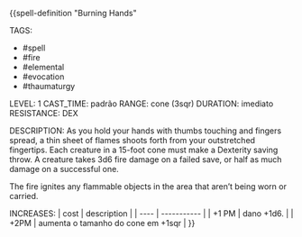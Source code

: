 {{spell-definition "Burning Hands"

TAGS:
- #spell
- #fire
- #elemental
- #evocation
- #thaumaturgy

LEVEL: 1
CAST_TIME: padrão
RANGE: cone (3sqr)
DURATION: imediato
RESISTANCE: DEX

DESCRIPTION:
As you hold your hands with thumbs touching and fingers spread, a thin sheet of flames shoots forth from your outstretched fingertips. Each creature in a 15-foot cone must make a Dexterity saving throw. A creature takes 3d6 fire damage on a failed save, or half as much damage on a successful one.

The fire ignites any flammable objects in the area that aren’t being worn or carried.

INCREASES:
| cost | description |
| ---- | ----------- |
| +1 PM | dano +1d6. |
| +2PM | aumenta o tamanho do cone em +1sqr |
}}

